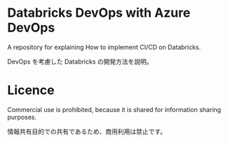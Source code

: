 # Databricks DevOps with Azure DevOps 

A repository for explaining How to implement CI/CD on Databricks.

DevOps を考慮した Databricks の開発方法を説明。

# Licence

Commercial use is prohibited, because it is shared for information sharing purposes.

情報共有目的での共有であるため、商用利用は禁止です。
